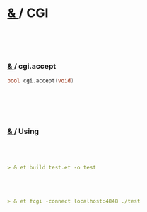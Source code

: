 # [ & ](#) / CGI

<br>
<br>
<br>

### [ & ](#) / cgi.accept

```c
bool cgi.accept(void)
```

#

<br>
<br>

### [ & ](#) / Using

<br>
<br>

```markdown
> & et build test.et -o test
```

<br>
<br>

```markdown
> & et fcgi -connect localhost:4848 ./test
```

